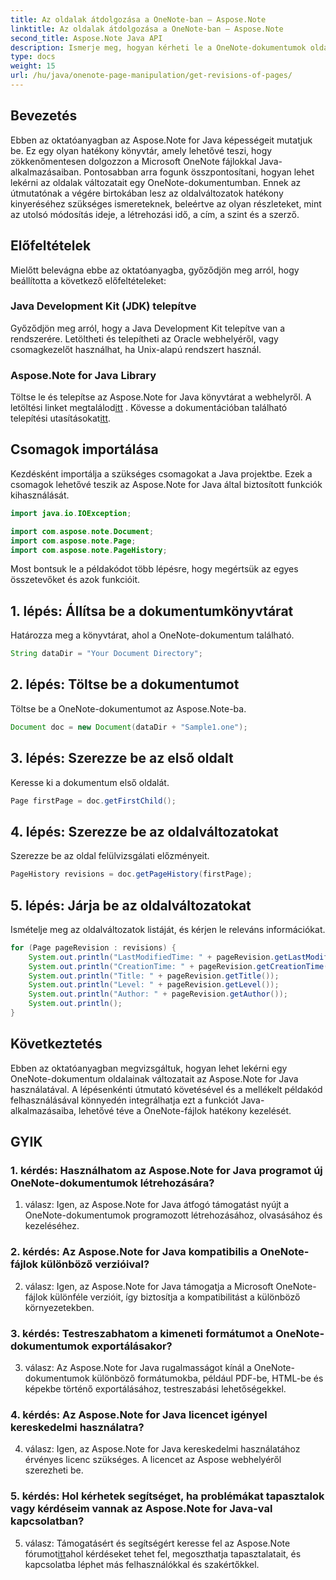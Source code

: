 ```yaml
---
title: Az oldalak átdolgozása a OneNote-ban – Aspose.Note
linktitle: Az oldalak átdolgozása a OneNote-ban – Aspose.Note
second_title: Aspose.Note Java API
description: Ismerje meg, hogyan kérheti le a OneNote-dokumentumok oldalainak változatait az Aspose.Note Java használatával. Integrálja ezt Java-alkalmazásaiba a hatékony dokumentumkezelés érdekében.
type: docs
weight: 15
url: /hu/java/onenote-page-manipulation/get-revisions-of-pages/
---
```

## Bevezetés

Ebben az oktatóanyagban az Aspose.Note for Java képességeit mutatjuk be. Ez egy olyan hatékony könyvtár, amely lehetővé teszi, hogy zökkenőmentesen dolgozzon a Microsoft OneNote fájlokkal Java-alkalmazásaiban. Pontosabban arra fogunk összpontosítani, hogyan lehet lekérni az oldalak változatait egy OneNote-dokumentumban. Ennek az útmutatónak a végére birtokában lesz az oldalváltozatok hatékony kinyeréséhez szükséges ismereteknek, beleértve az olyan részleteket, mint az utolsó módosítás ideje, a létrehozási idő, a cím, a szint és a szerző.

## Előfeltételek

Mielőtt belevágna ebbe az oktatóanyagba, győződjön meg arról, hogy beállította a következő előfeltételeket:

### Java Development Kit (JDK) telepítve

Győződjön meg arról, hogy a Java Development Kit telepítve van a rendszerére. Letöltheti és telepítheti az Oracle webhelyéről, vagy csomagkezelőt használhat, ha Unix-alapú rendszert használ.

### Aspose.Note for Java Library

 Töltse le és telepítse az Aspose.Note for Java könyvtárat a webhelyről. A letöltési linket megtalálod[itt](https://releases.aspose.com/note/java/) . Kövesse a dokumentációban található telepítési utasításokat[itt](https://reference.aspose.com/note/java/).

## Csomagok importálása

Kezdésként importálja a szükséges csomagokat a Java projektbe. Ezek a csomagok lehetővé teszik az Aspose.Note for Java által biztosított funkciók kihasználását.

```java
import java.io.IOException;

import com.aspose.note.Document;
import com.aspose.note.Page;
import com.aspose.note.PageHistory;
```

Most bontsuk le a példakódot több lépésre, hogy megértsük az egyes összetevőket és azok funkcióit.

## 1. lépés: Állítsa be a dokumentumkönyvtárat

Határozza meg a könyvtárat, ahol a OneNote-dokumentum található.

```java
String dataDir = "Your Document Directory";
```

## 2. lépés: Töltse be a dokumentumot

Töltse be a OneNote-dokumentumot az Aspose.Note-ba.

```java
Document doc = new Document(dataDir + "Sample1.one");
```

## 3. lépés: Szerezze be az első oldalt

Keresse ki a dokumentum első oldalát.

```java
Page firstPage = doc.getFirstChild();
```

## 4. lépés: Szerezze be az oldalváltozatokat

Szerezze be az oldal felülvizsgálati előzményeit.

```java
PageHistory revisions = doc.getPageHistory(firstPage);
```

## 5. lépés: Járja be az oldalváltozatokat

Ismételje meg az oldalváltozatok listáját, és kérjen le releváns információkat.

```java
for (Page pageRevision : revisions) {
    System.out.println("LastModifiedTime: " + pageRevision.getLastModifiedTime());
    System.out.println("CreationTime: " + pageRevision.getCreationTime());
    System.out.println("Title: " + pageRevision.getTitle());
    System.out.println("Level: " + pageRevision.getLevel());
    System.out.println("Author: " + pageRevision.getAuthor());
    System.out.println();
}
```

## Következtetés

Ebben az oktatóanyagban megvizsgáltuk, hogyan lehet lekérni egy OneNote-dokumentum oldalainak változatait az Aspose.Note for Java használatával. A lépésenkénti útmutató követésével és a mellékelt példakód felhasználásával könnyedén integrálhatja ezt a funkciót Java-alkalmazásaiba, lehetővé téve a OneNote-fájlok hatékony kezelését.

## GYIK

### 1. kérdés: Használhatom az Aspose.Note for Java programot új OneNote-dokumentumok létrehozására?

1. válasz: Igen, az Aspose.Note for Java átfogó támogatást nyújt a OneNote-dokumentumok programozott létrehozásához, olvasásához és kezeléséhez.

### 2. kérdés: Az Aspose.Note for Java kompatibilis a OneNote-fájlok különböző verzióival?

2. válasz: Igen, az Aspose.Note for Java támogatja a Microsoft OneNote-fájlok különféle verzióit, így biztosítja a kompatibilitást a különböző környezetekben.

### 3. kérdés: Testreszabhatom a kimeneti formátumot a OneNote-dokumentumok exportálásakor?

3. válasz: Az Aspose.Note for Java rugalmasságot kínál a OneNote-dokumentumok különböző formátumokba, például PDF-be, HTML-be és képekbe történő exportálásához, testreszabási lehetőségekkel.

### 4. kérdés: Az Aspose.Note for Java licencet igényel kereskedelmi használatra?

4. válasz: Igen, az Aspose.Note for Java kereskedelmi használatához érvényes licenc szükséges. A licencet az Aspose webhelyéről szerezheti be.

### 5. kérdés: Hol kérhetek segítséget, ha problémákat tapasztalok vagy kérdéseim vannak az Aspose.Note for Java-val kapcsolatban?

 5. válasz: Támogatásért és segítségért keresse fel az Aspose.Note fórumot[itt](https://forum.aspose.com/c/note/28)ahol kérdéseket tehet fel, megoszthatja tapasztalatait, és kapcsolatba léphet más felhasználókkal és szakértőkkel.